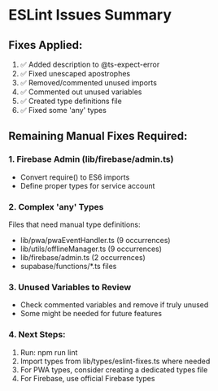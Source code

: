 # ESLint Issues Summary

## Fixes Applied:
1. ✅ Added description to @ts-expect-error
2. ✅ Fixed unescaped apostrophes
3. ✅ Removed/commented unused imports
4. ✅ Commented out unused variables
5. ✅ Created type definitions file
6. ✅ Fixed some 'any' types

## Remaining Manual Fixes Required:

### 1. Firebase Admin (lib/firebase/admin.ts)
- Convert require() to ES6 imports
- Define proper types for service account

### 2. Complex 'any' Types
Files that need manual type definitions:
- lib/pwa/pwaEventHandler.ts (9 occurrences)
- lib/utils/offlineManager.ts (9 occurrences)
- lib/firebase/admin.ts (2 occurrences)
- supabase/functions/*.ts files

### 3. Unused Variables to Review
- Check commented variables and remove if truly unused
- Some might be needed for future features

### 4. Next Steps:
1. Run: npm run lint
2. Import types from lib/types/eslint-fixes.ts where needed
3. For PWA types, consider creating a dedicated types file
4. For Firebase, use official Firebase types
